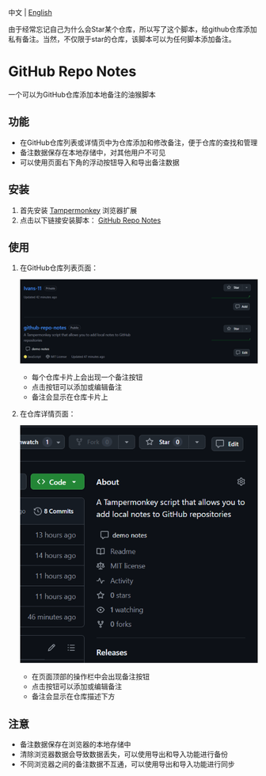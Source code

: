 中文 | [English](README.md)

由于经常忘记自己为什么会Star某个仓库，所以写了这个脚本，给github仓库添加私有备注。当然，不仅限于star的仓库，该脚本可以为任何脚本添加备注。

# GitHub Repo Notes

一个可以为GitHub仓库添加本地备注的油猴脚本

## 功能

- 在GitHub仓库列表或详情页中为仓库添加和修改备注，便于仓库的查找和管理
- 备注数据保存在本地存储中，对其他用户不可见
- 可以使用页面右下角的浮动按钮导入和导出备注数据

## 安装

1. 首先安装 [Tampermonkey](https://www.tampermonkey.net/) 浏览器扩展
2. 点击以下链接安装脚本：
   [GitHub Repo Notes](https://update.greasyfork.org/scripts/535967/GitHub%20Repo%20Notes.user.js)

## 使用

1. 在GitHub仓库列表页面：

   <p align='center'><img src="img/repo-card-demo.png" alt="Repository List Demo" width="500"/></p>

   - 每个仓库卡片上会出现一个备注按钮
   - 点击按钮可以添加或编辑备注
   - 备注会显示在仓库卡片上

2. 在仓库详情页面：

   <p align='center'><img src="img/repo-page-demo.png" alt="Repository Detail Demo" width="500"/></p>
   
   - 在页面顶部的操作栏中会出现备注按钮
   - 点击按钮可以添加或编辑备注
   - 备注会显示在仓库描述下方

## 注意

- 备注数据保存在浏览器的本地存储中
- 清除浏览器数据会导致数据丢失，可以使用导出和导入功能进行备份
- 不同浏览器之间的备注数据不互通，可以使用导出和导入功能进行同步